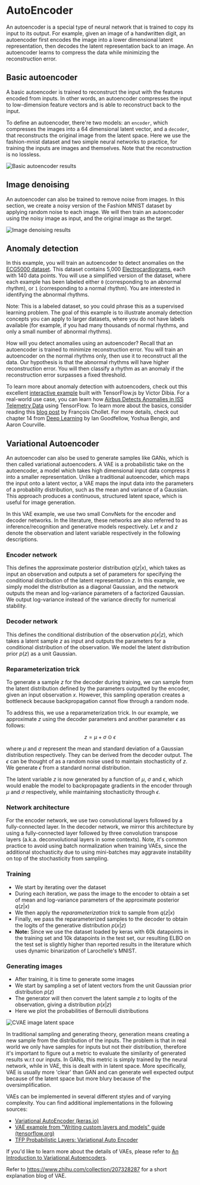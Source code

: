 # AutoEncoder

An autoencoder is a special type of neural network that is trained to copy its input to its output. For example, given an image of a handwritten digit, an autoencoder first encodes the image into a lower dimensional latent representation, then decodes the latent representation back to an image. An autoencoder learns to compress the data while minimizing the reconstruction error. 

## Basic autoencoder

A basic autoencoder is trained to reconstruct the input with the features encoded from inputs. In other words, an autoencoder compresses the input to low-dimension feature vectors and is able to reconstruct back to the input.

To define an autoencoder, there're two models: an `encoder`, which compresses the images into a 64 dimensional latent vector, and a `decoder`, that reconstructs the original image from the latent space. Here we use the fashion-mnist dataset and two simple neural networks to practice, for training the inputs are images and themselves. Note that the reconstruction is no lossless.

![Basic autoencoder results](https://github.com/tensorflow/docs/blob/master/site/en/tutorials/generative/images/intro_autoencoder_result.png?raw=1)


## Image denoising

An autoencoder can also be trained to remove noise from images. In this section, we create a noisy version of the Fashion MNIST dataset by applying random noise to each image. We will then train an autoencoder using the noisy image as input, and the original image as the target.

![Image denoising results](https://github.com/tensorflow/docs/blob/master/site/en/tutorials/generative/images/image_denoise_fmnist_results.png?raw=1)


## Anomaly detection

In this example, you will train an autoencoder to detect anomalies on the [ECG5000 dataset](http://www.timeseriesclassification.com/description.php?Dataset=ECG5000). This dataset contains 5,000 [Electrocardiograms](https://en.wikipedia.org/wiki/Electrocardiography), each with 140 data points. You will use a simplified version of the dataset, where each example has been labeled either `0` (corresponding to an abnormal rhythm), or `1` (corresponding to a normal rhythm). You are interested in identifying the abnormal rhythms.

Note: This is a labeled dataset, so you could phrase this as a supervised learning problem. The goal of this example is to illustrate anomaly detection concepts you can apply to larger datasets, where you do not have labels available (for example, if you had many thousands of normal rhythms, and only a small number of abnormal rhythms).

How will you detect anomalies using an autoencoder? Recall that an autoencoder is trained to minimize reconstruction error. You will train an autoencoder on the normal rhythms only, then use it to reconstruct all the data. Our hypothesis is that the abnormal rhythms will have higher reconstruction error. You will then classify a rhythm as an anomaly if the reconstruction error surpasses a fixed threshold.

To learn more about anomaly detection with autoencoders, check out this excellent [interactive example](https://anomagram.fastforwardlabs.com/#/) built with TensorFlow.js by Victor Dibia. For a real-world use case, you can learn how [Airbus Detects Anomalies in ISS Telemetry Data](https://blog.tensorflow.org/2020/04/how-airbus-detects-anomalies-iss-telemetry-data-tfx.html) using TensorFlow. To learn more about the basics, consider reading this [blog post](https://blog.keras.io/building-autoencoders-in-keras.html) by François Chollet. For more details, check out chapter 14 from [Deep Learning](https://www.deeplearningbook.org/) by Ian Goodfellow, Yoshua Bengio, and Aaron Courville.


## Variational Autoencoder

An autoencoder can also be used to generate samples like GANs, which is then called variational autoencoders. A VAE is a probabilistic take on the autoencoder, a model which takes high dimensional input data compress it into a smaller representation. Unlike a traditional autoencoder, which maps the input onto a latent vector, a VAE maps the input data into the parameters of a probability distribution, such as the mean and variance of a Gaussian. This approach produces a continuous, structured latent space, which is useful for image generation.

In this VAE example, we use two small ConvNets for the encoder and decoder networks. In the literature, these networks are also referred to as inference/recognition and generative models respectively. Let $x$ and $z$ denote the observation and latent variable respectively in the following descriptions.

### Encoder network
This defines the approximate posterior distribution $q(z|x)$, which takes as input an observation and outputs a set of parameters for specifying the conditional distribution of the latent representation $z$. 
In this example, we simply model the distribution as a diagonal Gaussian, and the network outputs the mean and log-variance parameters of a factorized Gaussian. 
We output log-variance instead of the variance directly for numerical stability.

### Decoder network 
This defines the conditional distribution of the observation $p(x|z)$, which takes a latent sample $z$ as input and outputs the parameters for a conditional distribution of the observation.
We model the latent distribution prior $p(z)$ as a unit Gaussian.

### Reparameterization trick
To generate a sample $z$ for the decoder during training, we can sample from the latent distribution defined by the parameters outputted by the encoder, given an input observation $x$.
However, this sampling operation creates a bottleneck because backpropagation cannot flow through a random node.

To address this, we use a reparameterization trick.
In our example, we approximate $z$ using the decoder parameters and another parameter $\epsilon$ as follows:

$$z = \mu + \sigma \odot \epsilon$$

where $\mu$ and $\sigma$ represent the mean and standard deviation of a Gaussian distribution respectively. They can be derived from the decoder output. The $\epsilon$ can be thought of as a random noise used to maintain stochasticity of $z$. We generate $\epsilon$ from a standard normal distribution.

The latent variable $z$ is now generated by a function of $\mu$, $\sigma$ and $\epsilon$, which would enable the model to backpropagate gradients in the encoder through $\mu$ and $\sigma$ respectively, while maintaining stochasticity through $\epsilon$.

### Network architecture
For the encoder network, we use two convolutional layers followed by a fully-connected layer. In the decoder network, we mirror this architecture by using a fully-connected layer followed by three convolution transpose layers (a.k.a. deconvolutional layers in some contexts). Note, it's common practice to avoid using batch normalization when training VAEs, since the additional stochasticity due to using mini-batches may aggravate instability on top of the stochasticity from sampling.

### Training

* We start by iterating over the dataset
* During each iteration, we pass the image to the encoder to obtain a set of mean and log-variance parameters of the approximate posterior $q(z|x)$
* We then apply the *reparameterization trick* to sample from $q(z|x)$
* Finally, we pass the reparameterized samples to the decoder to obtain the logits of the generative distribution $p(x|z)$
* **Note:** Since we use the dataset loaded by keras with 60k datapoints in the training set and 10k datapoints in the test set, our resulting ELBO on the test set is slightly higher than reported results in the literature which uses dynamic binarization of Larochelle's MNIST.

### Generating images

* After training, it is time to generate some images
* We start by sampling a set of latent vectors from the unit Gaussian prior distribution $p(z)$
* The generator will then convert the latent sample $z$ to logits of the observation, giving a distribution $p(x|z)$
* Here we plot the probabilities of Bernoulli distributions

![CVAE image latent space](https://github.com/tensorflow/docs/blob/master/site/en/tutorials/generative/images/cvae_latent_space.jpg?raw=1)

In traditional sampling and generating theory, generation means creating a new sample from the distribution of the inputs. The problem is that in real world we only have samples for inputs but not their distribution, therefore it's important to figure out a metric to evaluate the similarity of generated results w.r.t our inputs. In GANs, this metric is simply trained by the neural network, while in VAE, this is dealt with in latent space. More specifically, VAE is usually more 'clear' than GAN and can generate well expected output because of the latent space but more blury because of the oversimplification.

VAEs can be implemented in several different styles and of varying complexity. You can find additional implementations in the following sources:
- [Variational AutoEncoder (keras.io)](https://keras.io/examples/generative/vae/)
- [VAE example from "Writing custom layers and models" guide (tensorflow.org)](https://www.tensorflow.org/guide/keras/custom_layers_and_models#putting_it_all_together_an_end-to-end_example)
- [TFP Probabilistic Layers: Variational Auto Encoder](https://www.tensorflow.org/probability/examples/Probabilistic_Layers_VAE)

If you'd like to learn more about the details of VAEs, please refer to [An Introduction to Variational Autoencoders](https://arxiv.org/abs/1906.02691).

Refer to https://www.zhihu.com/collection/207328287 for a short explanation blog of VAE.







